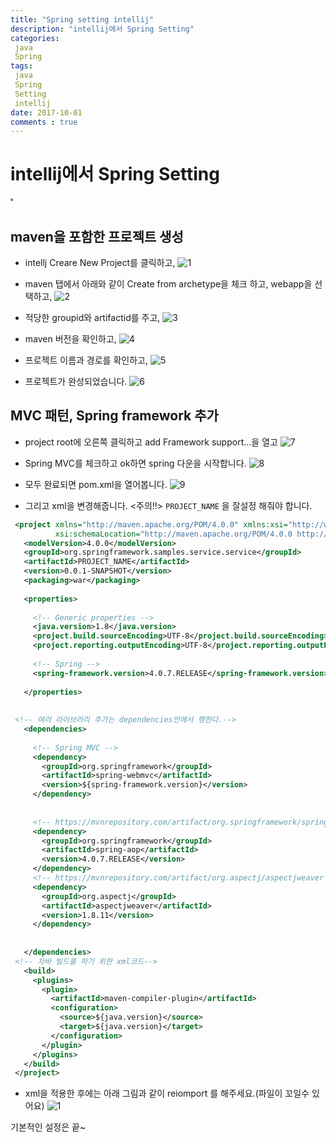 ```yaml
---
title: "Spring setting intellij"
description: "intellij에서 Spring Setting"
categories: 
 java 
 Spring
tags: 
 java
 Spring
 Setting
 intellij
date: 2017-10-01 
comments : true
---
```


# intellij에서 Spring Setting
˚
## maven을 포함한 프로젝트 생성

* intellj Creare New Project를 클릭하고,
![1](/assets/images/springSetting/1.png)

* maven 탭에서 아래와 같이 Create from archetype을 체크 하고, webapp을 선택하고,
![2](/assets/images/springSetting/2.png)

* 적당한 groupid와 artifactid를 주고,
![3](/assets/images/springSetting/3.png)

* maven 버전을 확인하고,
![4](/assets/images/springSetting/4.png)

* 프로젝트 이름과 경로를 확인하고,
![5](/assets/images/springSetting/5.png)

* 프로젝트가 완성되었습니다.
![6](/assets/images/springSetting/6.png)

## MVC 패턴, Spring framework 추가 

* project root에 오른쪽 클릭하고 add Framework support...을 열고
![7](/assets/images/springSetting/7.png)
* Spring MVC를 체크하고 ok하면 spring 다운을 시작합니다.
![8](/assets/images/springSetting/8.png)
* 모두 완료되면 pom.xml을 열어봅니다.
![9](/assets/images/springSetting/9.png)

* 그리고 xml을 변경해줍니다. <주의!!> `PROJECT_NAME` 을 잘설정 해줘야 합니다.

```xml
 <project xmlns="http://maven.apache.org/POM/4.0.0" xmlns:xsi="http://www.w3.org/2001/XMLSchema-instance"
          xsi:schemaLocation="http://maven.apache.org/POM/4.0.0 http://maven.apache.org/xsd/maven-4.0.0.xsd">
   <modelVersion>4.0.0</modelVersion>
   <groupId>org.springframework.samples.service.service</groupId>
   <artifactId>PROJECT_NAME</artifactId>
   <version>0.0.1-SNAPSHOT</version>
   <packaging>war</packaging>
 
   <properties>
 
     <!-- Generic properties -->
     <java.version>1.8</java.version>
     <project.build.sourceEncoding>UTF-8</project.build.sourceEncoding>
     <project.reporting.outputEncoding>UTF-8</project.reporting.outputEncoding>
 
     <!-- Spring -->
     <spring-framework.version>4.0.7.RELEASE</spring-framework.version>
 
   </properties>
 
 
 <!-- 여러 라이브러리 추가는 dependencies안에서 행한다.-->
   <dependencies>
 
     <!-- Spring MVC -->
     <dependency>
       <groupId>org.springframework</groupId>
       <artifactId>spring-webmvc</artifactId>
       <version>${spring-framework.version}</version>
     </dependency>
 
 
     <!-- https://mvnrepository.com/artifact/org.springframework/spring-aop -->
     <dependency>
       <groupId>org.springframework</groupId>
       <artifactId>spring-aop</artifactId>
       <version>4.0.7.RELEASE</version>
     </dependency>
     <!-- https://mvnrepository.com/artifact/org.aspectj/aspectjweaver -->
     <dependency>
       <groupId>org.aspectj</groupId>
       <artifactId>aspectjweaver</artifactId>
       <version>1.8.11</version>
     </dependency>
 
 
   </dependencies>
 <!-- 자바 빌드를 하기 위한 xml코드-->
   <build>
     <plugins>
       <plugin>
         <artifactId>maven-compiler-plugin</artifactId>
         <configuration>
           <source>${java.version}</source>
           <target>${java.version}</target>
         </configuration>
       </plugin>
     </plugins>
   </build>
 </project>
```

* xml을 적용한 후에는 아래 그림과 같이 reiomport 를 해주세요.(파일이 꼬일수 있어요) 
![1](/assets/images/springSetting/10.png)


기본적인 설정은 끝~

